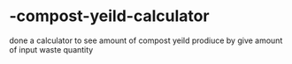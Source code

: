 # -compost-yeild-calculator
 done a calculator to see amount of compost yeild prodiuce by give amount of input waste quantity
